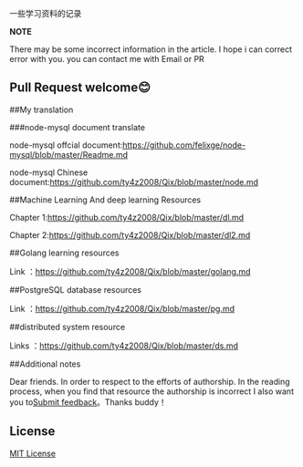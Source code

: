 一些学习资料的记录




**NOTE** 

There may be some incorrect information in the article. I hope i can correct error with you.  you can contact me with Email or PR

## Pull Request welcome:blush:

##My translation

###node-mysql document translate

node-mysql offcial document:https://github.com/felixge/node-mysql/blob/master/Readme.md

node-mysql Chinese document:https://github.com/ty4z2008/Qix/blob/master/node.md

##Machine Learning And deep learning Resources

Chapter 1:https://github.com/ty4z2008/Qix/blob/master/dl.md

Chapter 2:https://github.com/ty4z2008/Qix/blob/master/dl2.md

##Golang learning resources

Link ：https://github.com/ty4z2008/Qix/blob/master/golang.md


##PostgreSQL database resources

Link  ：https://github.com/ty4z2008/Qix/blob/master/pg.md

##distributed system resource

Links ：https://github.com/ty4z2008/Qix/blob/master/ds.md

##Additional notes

Dear friends. In order to respect to  the efforts   of authorship. In the reading process, when you find that resource the authorship is incorrect I also want you to[Submit feedback](https://github.com/ty4z2008/Qix/issues)。Thanks buddy！

## License

[MIT License](https://github.com/ty4z2008/Qix/blob/master/License.md)
